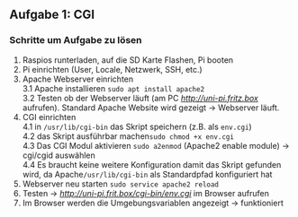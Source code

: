 ## Aufgabe 1: CGI

### Schritte um Aufgabe zu lösen

1. Raspios runterladen, auf die SD Karte Flashen, Pi booten
2. Pi einrichten (User, Locale, Netzwerk, SSH, etc.)
3. Apache Webserver einrichten   
    3.1 Apache installieren `sudo apt install apache2`  
    3.2 Testen ob der Webserver läuft (am PC *http://uni-pi.fritz.box* aufrufen). Standard Apache Website wird gezeigt -> Webserver läuft.
4. CGI einrichten   
    4.1 in `/usr/lib/cgi-bin` das Skript speichern (z.B. als `env.cgi`)   
    4.2 das Skript ausführbar machen`sudo chmod +x env.cgi`   
    4.3 Das CGI Modul aktivieren `sudo a2enmod` (Apache2 enable module) -> cgi/cgid auswählen   
    4.4 Es braucht keine weitere Konfiguration damit das Skript gefunden wird, da Apache`/usr/lib/cgi-bin` als Standardpfad konfiguriert hat   
5. Webserver neu starten `sudo service apache2 reload`
6. Testen -> *http://uni-pi.frit.box/cgi-bin/env.cgi*  im Browser aufrufen   
7. Im Browser werden die Umgebungsvariablen angezeigt -> funktioniert
